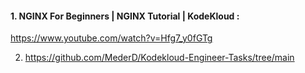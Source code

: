 #### 1. NGINX For Beginners | NGINX Tutorial | KodeKloud :
https://www.youtube.com/watch?v=Hfg7_y0fGTg

2. https://github.com/MederD/Kodekloud-Engineer-Tasks/tree/main
